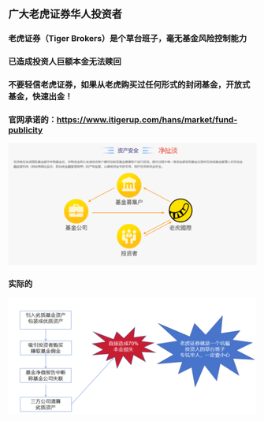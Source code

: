 ## 广大老虎证券华人投资者
### 老虎证券（Tiger Brokers）是个草台班子，毫无基金风险控制能力
### 已造成投资人巨额本金无法赎回
### 不要轻信老虎证券，如果从老虎购买过任何形式的封闭基金，开放式基金，快速出金！
### 官网承诺的：https://www.itigerup.com/hans/market/fund-publicity
![](tigersay.png)
### 实际的
![](cheat.png)



